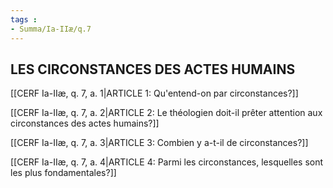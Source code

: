 ```yaml
---
tags : 
- Summa/Ia-IIæ/q.7
---
```


## LES CIRCONSTANCES DES ACTES HUMAINS

[[CERF Ia-IIæ, q. 7, a. 1|ARTICLE 1: Qu'entend-on par circonstances?]]

[[CERF Ia-IIæ, q. 7, a. 2|ARTICLE 2: Le théologien doit-il prêter attention aux circonstances des actes humains?]]

[[CERF Ia-IIæ, q. 7, a. 3|ARTICLE 3: Combien y a-t-il de circonstances?]]

[[CERF Ia-IIæ, q. 7, a. 4|ARTICLE 4: Parmi les circonstances, lesquelles sont les plus fondamentales?]]

